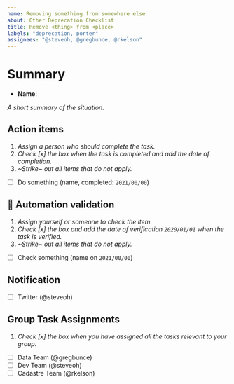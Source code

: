 ```yaml
---
name: Removing something from somewhere else
about: Other Deprecation Checklist
title: Remove <thing> from <place>
labels: "deprecation, porter"
assignees: "@steveoh, @gregbunce, @rkelson"
---
```


# Summary

- **Name**:

_A short summary of the situation._

## Action items

1. _Assign a person who should complete the task._
1. _Check [x] the box when the task is completed and add the date of completion._
1. _~Strike~ out all items that do not apply._

- [ ] Do something (name, completed: `2021/00/00`)

## :robot: Automation validation

1. _Assign yourself or someone to check the item._
1. _Check [x] the box and add the date of verification `2020/01/01` when the task is verified._
1. _~Strike~ out all items that do not apply._

- [ ] Check something (name on `2021/00/00`)

## Notification

- [ ] Twitter (@steveoh)

## Group Task Assignments

1. _Check [x] the box when you have assigned all the tasks relevant to your group._

- [ ] Data Team (@gregbunce)
- [ ] Dev Team (@steveoh)
- [ ] Cadastre Team (@rkelson)
